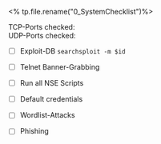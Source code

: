 <% tp.file.rename("0_SystemChecklist")%>

TCP-Ports checked:   
UDP-Ports checked:   

- [ ] Exploit-DB
      `searchsploit -m $id`
- [ ] Telnet Banner-Grabbing
- [ ] Run all NSE Scripts
- [ ] Default credentials
- [ ] Wordlist-Attacks
- [ ] Phishing

